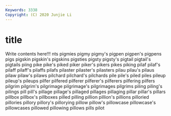 ```yaml
---
Keywords: 3338
Copyright: (C) 2020 Junjie Li
---
```


# title

Write contents here!!!
nts 
pigmies 
pigmy 
pigmy's 
pigpen
pigpen's 
pigpens 
pigs 
pigskin 
pigskin's 
pigskins 
pigsties 
pigsty 
pigsty's 
pigtail
pigtail's 
pigtails 
piing 
pike 
pike's 
piked 
piker 
piker's 
pikers 
pikes
piking 
pilaf 
pilaf's 
pilaff 
pilaff's 
pilaffs 
pilafs 
pilaster 
pilaster's 
pilasters
pilau 
pilau's 
pilaus 
pilaw 
pilaw's 
pilaws 
pilchard 
pilchard's 
pilchards 
pile
pile's 
piled 
piles 
pileup 
pileup's 
pileups 
pilfer 
pilfered 
pilferer 
pilferer's
pilferers 
pilfering 
pilfers 
pilgrim 
pilgrim's 
pilgrimage 
pilgrimage's 
pilgrimages 
pilgrims 
piling
piling's 
pilings 
pill 
pill's 
pillage 
pillage's 
pillaged 
pillages 
pillaging 
pillar
pillar's 
pillars 
pillbox 
pillbox's 
pillboxes 
pilled 
pilling 
pillion 
pillion's 
pillions
pilloried 
pillories 
pillory 
pillory's 
pillorying 
pillow 
pillow's 
pillowcase 
pillowcase's 
pillowcases
pillowed 
pillowing 
pillows 
pills 
pilot 
